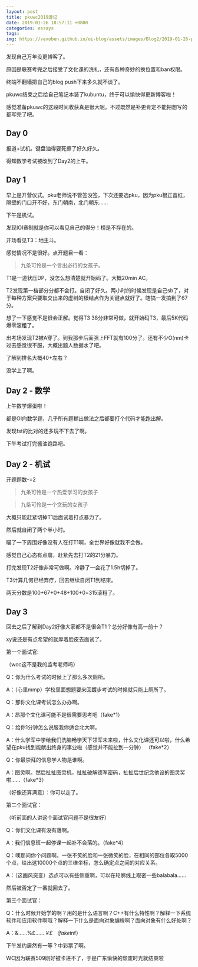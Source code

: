 ```yaml
---
layout: post
title: pkuwc2019游记
date: 2019-01-26 18:57:11 +0800
categories: essays
tags: 
img: https://vexoben.github.io/oi-blog/assets/images/Blog2/2019-01-26-pkuwc2019游记.png
---
```


发现自己万年没更博客了。

原因是联赛考完之后接受了文化课的洗礼，还有各种奇妙的换位置和ban权限。

终端不翻墙把自己的blog push下来多久就不谈了。

pkuwc结束之后给自己笔记本装了kubuntu，终于可以愉快得更新博客啦！

感觉准备pkuwc的这段时间收获真是很大呢。不过既然是补更肯定不能把想写的都写完了吧。

## **Day 0**

报道+试机。键盘油得要死擦了好久好久。

得知数学考试被改到了Day2的上午。

## **Day 1**

早上是开营仪式。pku老师说不管签没签，下次还要选pku，因为pku根正苗红，隔壁的门口开不好，东门朝南，北门朝东……

下午是机试。

发现IOI赛制就是你可以看见自己的得分！榜是不存在的。

开场看见T3：地主斗。

感觉情况不是很好。点开题目一看：

> 九条可怜是一个言出必行的女孩子。

T1是一道状压DP，没怎么想清楚就开始码了。大概20min AC。

T2发现第一档部分分都不会打。自闭了好久。两小时的时候发现是自己sb了，对于每种方案只要取交出来的虚树的根结点作为关键点就好了。瞎搞一发搞到了67分。

想了一下感觉不是很会正解。觉得T3 38分非常可做，就开始码T3，最后5K代码爆零滚粗了。

出考场发现T2被A穿了。到我那步后面强上FFT就有100分了。还有不少O(nm)卡过去感觉很不服，大概出题人数据水了吧。

了解到排名大概40+左右？

没学上了啊。

## **Day 2 - 数学**

上午数学爆蛋啦！

都是OI向数学题，几乎所有题糊出做法之后都要打个代码才能跑出解。

发现fst的比对的还多玩不下去了啊。

下午考试打完酱油跑路吧。

## **Day 2 - 机试**

开题题数-=2

> 九条可怜是一个热爱学习的女孩子

> 九条可怜是一个贪玩的女孩子

大概只能赶紧切掉T1后面试着打点暴力了。

然后就自闭了两个半小时。

瞄了一下周围好像没有人在打T1啊，全世界好像就我不会做。

感觉自己心态有点崩，赶紧先去打T2的21分暴力。

打完发现T2好像非常可做啊。冷静了一会花了1.5h切掉了。

T3计算几何已经弃疗，回去继续自闭T1到结束。

两天分数是100+67+0+48+100+0=315滚粗了。

## **Day 3**

回去之后了解到Day2好像大家都不是很会T1？总分好像有高一前十？

xy说还是有点希望的就厚着脸皮去面试了。

第一个面试官:

（woc这不是我的监考老师吗）

Q：你为什么考试的时候上了那么多次厕所。

A：（心里mmp）学校里面想题要来回踱步考试的时候就只能上厕所了。

Q：那你文化课考试怎么办办啊。

A：昂那个文化课可能不是很需要思考吧（fake*1）

Q：给你1分钟怎么说服我你适合北大啊。

A：什么学军中学给我们洗脑畅学天下领军未来啦，什么文化课还可以啦，什么希望在pku找到能献出终身的事业啦（感觉并不能扯到一分钟） （fake*2）

Q：你最崇拜的信息学人物是谁啊。

A：图灵啊。然后扯扯图灵机，扯扯破解德军密码，扯扯后世纪念他设的图灵奖啦……（fake*3）

（好像还算满意）：你可以走了。

第二个面试官：

（听前面的人讲这个面试官问题不是很友好）

Q：你们文化课有没有落啊。

A：我们信息班一起停课一起补不会落的。（fake*4）

Q：噢那问你个问题啊。一张不笑的脸和一张微笑的脸，在相同的部位各取5000个点，给出这10000个点的三维坐标，怎么确定点之间的对应关系。

A：（这画风突变）选点可以有些侧重啊，可以在轮廓线上取密一些balabala……

然后被否定了一番就回去了。

第三个面试官：

Q：什么时候开始学的啊？用的是什么语言啊？C++有什么特性啊？解释一下系统软件和应用软件啊哦？解释一下什么是面向对象编程啊？面向对象有什么好处啊？

A：&……%£……*￥£ （fake*inf）

下午发约居然有一等？中彩票了啊。

WC因为联赛509刚好被卡进不了，于是广东愉快的颓废时光就结束啦